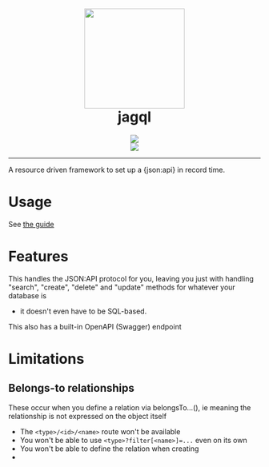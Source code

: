 <h1 align="center">
<img src="https://github.com/jagql/framework/raw/master/resources/images/jagql.svg?sanitize=true" width=200>
<br>
jagql
</h1>

<p align="center">
  <a href="https://jagql.github.io">
    <img src="https://img.shields.io/badge/USAGE-GUIDE-5599dd.svg?longCache=true&style=for-the-badge">
  </a>
  <br>
  <a href="https://jagql.github.io/framework/">
    <img src="https://img.shields.io/badge/DOCS-API_REFERENCE-6699ff.svg?longCache=true&style=for-the-badge">
  </a>
</p>

- - - - - -


A resource driven framework to set up a {json:api} in record time.

# Usage

See [the guide](./doc/GUIDE.md)

# Features

This handles the JSON:API protocol for you, leaving you just with handling
"search", "create", "delete" and "update" methods for whatever your database is
- it doesn't even have to be SQL-based.

This also has a built-in OpenAPI (Swagger) endpoint

# Limitations

## Belongs-to relationships

These occur when you define a relation via belongsTo...(), ie meaning the
relationship is not expressed on the object itself

* The `<type>/<id>/<name>` route won't be available
* You won't be able to use `<type>?filter[<name>]=...` even on its own
* You won't be able to define the relation when creating
*